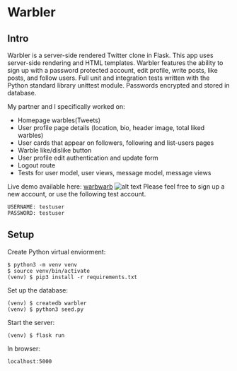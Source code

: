 # Warbler
## Intro

Warbler is a server-side rendered Twitter clone in Flask. This app uses server-side rendering and HTML templates. Warbler features the ability to sign up with a password protected account, edit profile, write posts, like posts, and follow users. Full unit and integration tests written with the Python standard library unittest module. Passwords encrypted and stored in database.

My partner and I specifically worked on:

* Homepage warbles(Tweets)
* User profile page details (location, bio, header image, total liked warbles)
* User cards that appear on followers, following and list-users pages
* Warble like/dislike button
* User profile edit authentication and update form
* Logout route
* Tests for user model, user views, message model, message views


Live demo available here: [warbwarb](https://warbwarb.herokuapp.com/) 
![alt text](https://i.imgur.com/n3BB0gE.png)
Please feel free to sign up a new account, or use the following test account. 
```
USERNAME: testuser 
PASSWORD: testuser
```

## Setup 
Create Python virtual enviorment: 
```
$ python3 -m venv venv
$ source venv/bin/activate
(venv) $ pip3 install -r requirements.txt
```

Set up the database:
```
(venv) $ createdb warbler
(venv) $ python3 seed.py
```

Start the server:
```
(venv) $ flask run
```

In browser:
```
localhost:5000
```

